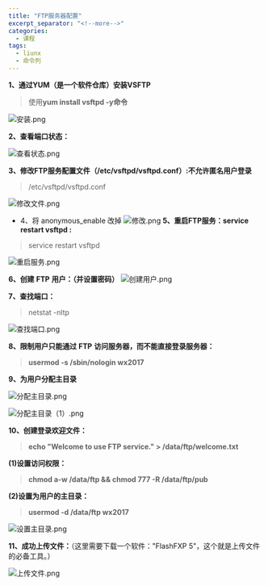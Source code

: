 ```yaml
---
title: "FTP服务器配置"
excerpt_separator: "<!--more-->"
categories:
  - 课程
tags:
  - liunx
  - 命令列
---
```


**1、通过YUM（是一个软件仓库）安装VSFTP**
> 使用**yum install vsftpd -y命令**

![安装.png](https://upload-images.jianshu.io/upload_images/7563229-2c8b14e888213b47.png?imageMogr2/auto-orient/strip%7CimageView2/2/w/1240)


**2、查看端口状态：**

![查看状态.png](https://upload-images.jianshu.io/upload_images/7563229-99cdf2650c517780.png?imageMogr2/auto-orient/strip%7CimageView2/2/w/1240)


**3、修改FTP服务配置文件（/etc/vsftpd/vsftpd.conf）:不允许匿名用户登录**
> /etc/vsftpd/vsftpd.conf

![修改文件.png](https://upload-images.jianshu.io/upload_images/7563229-cb99f4472fe2df22.png?imageMogr2/auto-orient/strip%7CimageView2/2/w/1240)
- 4、将 anonymous_enable 改掉
![修改.png](https://upload-images.jianshu.io/upload_images/7563229-12eaf33dd880d051.png?imageMogr2/auto-orient/strip%7CimageView2/2/w/1240)
**5、重启FTP服务：service restart vsftpd :**
> service restart vsftpd

![重启服务.png](https://upload-images.jianshu.io/upload_images/7563229-1cca3d084a36bf98.png?imageMogr2/auto-orient/strip%7CimageView2/2/w/1240)


**6、创建** **FTP** **用户：（并设置密码）**
![创建用户.png](https://upload-images.jianshu.io/upload_images/7563229-62bf0e3d777bb0cf.png?imageMogr2/auto-orient/strip%7CimageView2/2/w/1240)

**7、查找端口：**
> netstat -nltp

![查找端口.png](https://upload-images.jianshu.io/upload_images/7563229-f0b790be659711df.png?imageMogr2/auto-orient/strip%7CimageView2/2/w/1240)

**8、限制用户只能通过** **FTP** **访问服务器，而不能直接登录服务器：**

> **usermod -s /sbin/nologin wx2017**


**9、为用户分配主目录**

![分配主目录.png](https://upload-images.jianshu.io/upload_images/7563229-2a885c90fedf7282.png?imageMogr2/auto-orient/strip%7CimageView2/2/w/1240)

![分配主目录（1）.png](https://upload-images.jianshu.io/upload_images/7563229-809378671cf211a2.png?imageMogr2/auto-orient/strip%7CimageView2/2/w/1240)

**10、创建登录欢迎文件：**

> **echo "Welcome to use FTP service." > /data/ftp/welcome.txt**

**(1)设置访问权限：**

> **chmod a-w /data/ftp && chmod 777 -R /data/ftp/pub**

**(2)设置为用户的主目录：**

> **usermod -d /data/ftp wx2017**

![设置主目录.png](https://upload-images.jianshu.io/upload_images/7563229-c26d2ce506fd3029.png?imageMogr2/auto-orient/strip%7CimageView2/2/w/1240)


**11、成功上传文件：**（这里需要下载一个软件："FlashFXP 5"，这个就是上传文件的必备工具。）

![上传文件.png](https://upload-images.jianshu.io/upload_images/7563229-92b8fa8d1fd62e78.png?imageMogr2/auto-orient/strip%7CimageView2/2/w/1240)

